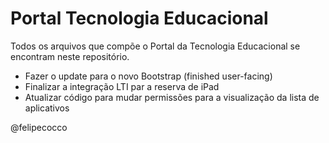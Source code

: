 Portal Tecnologia Educacional
=============================

Todos os arquivos que compõe o Portal da Tecnologia Educacional se encontram neste repositório.

- Fazer o update para o novo Bootstrap (finished user-facing)
- Finalizar a integração LTI par a reserva de iPad
- Atualizar código para mudar permissões para a visualização da lista de aplicativos

@felipecocco
